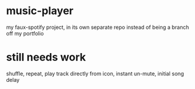 # music-player
my faux-spotify project, in its own separate repo instead of being a branch off my portfolio

# still needs work
shuffle, repeat, play track directly from icon, instant un-mute, initial song delay
